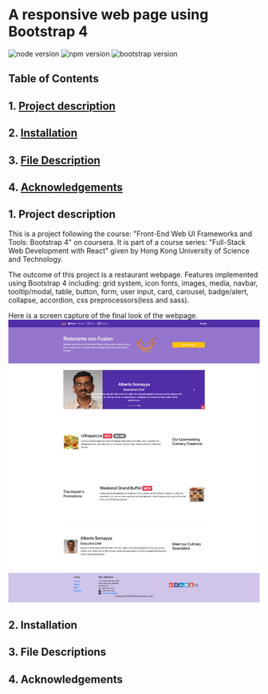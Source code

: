 # A responsive web page using Bootstrap 4

![node version](https://img.shields.io/badge/node-v10.15.1-green.svg)
![npm version](https://img.shields.io/badge/npm-v6.4.1-red.svg)
![bootstrap version](https://img.shields.io/badge/bootstrap-v4.3.1-indigo.svg)

## Table of Contents
## 1. [Project description](#projectdesc)
## 2. [Installation](#installation)
## 3. [File Description](#files)
## 4. [Acknowledgements](#licensing)


## 1. Project description <a name="projectdesc"></a>
This is a project following the course: "Front-End Web UI Frameworks and Tools: Bootstrap 4" on coursera. It is part of a course series: "Full-Stack Web Development with React" given by Hong Kong University of Science and Technology. 

The outcome of this project is a restaurant webpage. Features implemented using Bootstrap 4 including:  grid system, icon fonts, images, media, navbar, tooltip/modal, table, button, form, user input, card, carousel, badge/alert, collapse, accordion, css preprocessors(less and sass).

Here is a screen capture of the final look of the webpage.
![Ristorante con Fusion](https://github.com/gj0706/bootstrap-4/blob/master/img/screencap.png)

## 2. Installation<a name="installation"></a>
## 3. File Descriptions <a name="files"></a>
## 4. Acknowledgements<a name="licensing"></a>


   
   








   
